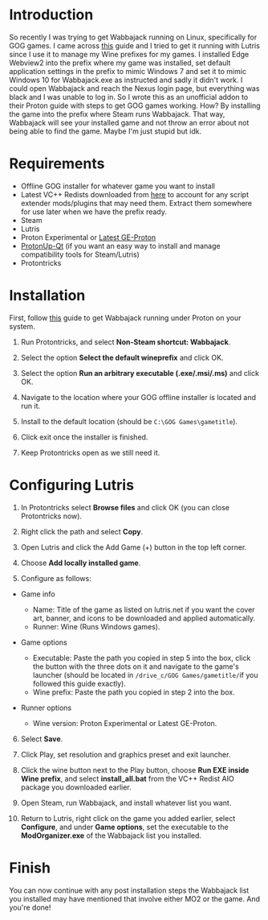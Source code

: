 # Introduction
So recently I was trying to get Wabbajack running on Linux, specifically for GOG games. I came across [this](https://github.com/Omni-guides/Wabbajack-Modlist-Linux/wiki/Wabbajack-on-Linux-via-Wine) guide and I tried to get it running with Lutris since I use it to manage my Wine prefixes for my games. I installed Edge Webview2 into the prefix where my game was installed, set default application settings in the prefix to mimic Windows 7 and set it to mimic Windows 10 for Wabbajack.exe as instructed and sadly it didn't work. I could open Wabbajack and reach the Nexus login page, but everything was black and I was unable to log in. So I wrote this as an unofficial addon to their Proton guide with steps to get GOG games working. How? By installing the game into the prefix where Steam runs Wabbajack. That way, Wabbajack will see your installed game and not throw an error about not being able to find the game. Maybe I'm just stupid but idk.

# Requirements
- Offline GOG installer for whatever game you want to install
- Latest VC++ Redists downloaded from [here](https://www.techpowerup.com/download/visual-c-redistributable-runtime-package-all-in-one/) to account for any script extender mods/plugins that may need them. Extract them somewhere for use later when we have the prefix ready.
- Steam
- Lutris
- Proton Experimental or [Latest GE-Proton](https://github.com/GloriousEggroll/proton-ge-custom)
- [ProtonUp-Qt](https://flathub.org/apps/net.davidotek.pupgui2) (if you want an easy way to install and manage compatibility tools for Steam/Lutris)
- Protontricks

# Installation
First, follow [this](https://github.com/Omni-guides/Wabbajack-Modlist-Linux/wiki/Wabbajack-via-Proton) guide to get Wabbajack running under Proton on your system.

1. Run Protontricks, and select **Non-Steam shortcut: Wabbajack**.

2. Select the option **Select the default wineprefix** and click OK.

3. Select the option **Run an arbitrary executable (.exe/.msi/.ms)** and click OK.

4. Navigate to the location where your GOG offline installer is located and run it.

4. Install to the default location (should be `C:\GOG Games\gametitle`).

5. Click exit once the installer is finished.

6. Keep Protontricks open as we still need it.

# Configuring Lutris
1. In Protontricks select **Browse files** and click OK (you can close Protontricks now).

2. Right click the path and select **Copy**.

3. Open Lutris and click the Add Game (+) button in the top left corner.

4. Choose **Add locally installed game**.

5. Configure as follows:

- Game info
    - Name: Title of the game as listed on lutris.net if you want the cover art, banner, and icons to be downloaded and applied automatically.
    - Runner: Wine (Runs Windows games).

- Game options
    - Executable: Paste the path you copied in step 5 into the box, click the button with the three dots on it and navigate to the game's launcher (should be located in `/drive_c/GOG Games/gametitle/`if you followed this guide exactly).
    - Wine prefix: Paste the path you copied in step 2 into the box.

- Runner options
    - Wine version: Proton Experimental or Latest GE-Proton.

6. Select **Save**.

7. Click Play, set resolution and graphics preset and exit launcher.

8. Click the wine button next to the Play button, choose **Run EXE inside Wine prefix**, and select **install_all.bat** from the VC++ Redist AIO package you downloaded earlier.

9. Open Steam, run Wabbajack, and install whatever list you want.

10. Return to Lutris, right click on the game you added earlier, select **Configure**, and under **Game options**, set the executable to the **ModOrganizer.exe** of the Wabbajack list you installed.

# Finish
You can now continue with any post installation steps the Wabbajack list you installed may have mentioned that involve either MO2 or the game. And you're done!
